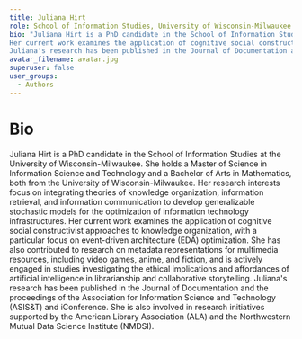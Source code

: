 ```yaml
---
title: Juliana Hirt
role: School of Information Studies, University of Wisconsin-Milwaukee
bio: "Juliana Hirt is a PhD candidate in the School of Information Studies at the University of Wisconsin-Milwaukee. She holds a Master of Science in Information Science and Technology and a Bachelor of Arts in Mathematics, both from the University of Wisconsin-Milwaukee. Her research interests focus on integrating theories of knowledge organization, information retrieval, and information communication to develop generalizable stochastic models for the optimization of information technology infrastructures.
Her current work examines the application of cognitive social constructivist approaches to knowledge organization, with a particular focus on event-driven architecture (EDA) optimization. She has also contributed to research on metadata representations for multimedia resources, including video games, anime, and fiction, and is actively engaged in studies investigating the ethical implications and affordances of artificial intelligence in librarianship and collaborative storytelling.
Juliana's research has been published in the Journal of Documentation and the proceedings of the Association for Information Science and Technology (ASIS&T) and iConference. She is also involved in research initiatives supported by the American Library Association (ALA) and the Northwestern Mutual Data Science Institute (NMDSI)."
avatar_filename: avatar.jpg
superuser: false
user_groups:
  - Authors
---
```


# Bio
Juliana Hirt is a PhD candidate in the School of Information Studies at the University of Wisconsin-Milwaukee. She holds a Master of Science in Information Science and Technology and a Bachelor of Arts in Mathematics, both from the University of Wisconsin-Milwaukee. Her research interests focus on integrating theories of knowledge organization, information retrieval, and information communication to develop generalizable stochastic models for the optimization of information technology infrastructures.
Her current work examines the application of cognitive social constructivist approaches to knowledge organization, with a particular focus on event-driven architecture (EDA) optimization. She has also contributed to research on metadata representations for multimedia resources, including video games, anime, and fiction, and is actively engaged in studies investigating the ethical implications and affordances of artificial intelligence in librarianship and collaborative storytelling.
Juliana's research has been published in the Journal of Documentation and the proceedings of the Association for Information Science and Technology (ASIS&T) and iConference. She is also involved in research initiatives supported by the American Library Association (ALA) and the Northwestern Mutual Data Science Institute (NMDSI).





